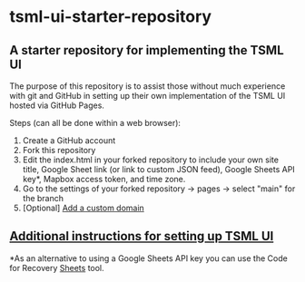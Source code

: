 # tsml-ui-starter-repository
## A starter repository for implementing the TSML UI

The purpose of this repository is to assist those without much experience with git and GitHub in setting up their own implementation of the TSML UI hosted via GitHub Pages.

Steps (can all be done within a web browser):
1. Create a GitHub account
2. Fork this repository
3. Edit the index.html in your forked repository to include your own site title, Google Sheet link (or link to custom JSON feed), Google Sheets API key*, Mapbox access token, and time zone.
4. Go to the settings of your forked repository -> pages -> select "main" for the branch
5. [Optional] [Add a custom domain](https://docs.github.com/en/pages/configuring-a-custom-domain-for-your-github-pages-site)

## [Additional instructions for setting up TSML UI](https://tsml-ui.code4recovery.org)

*As an alternative to using a Google Sheets API key you can use the Code for Recovery [Sheets](https://sheets.code4recovery.org) tool.
